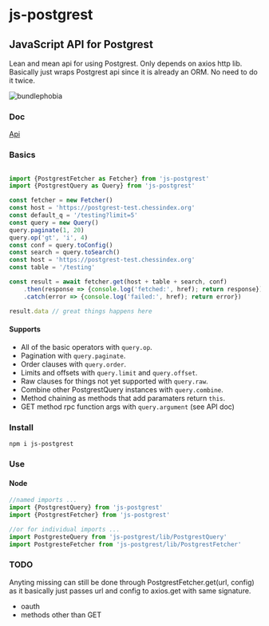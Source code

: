 
# js-postgrest

## JavaScript API for Postgrest

Lean and mean api for using Postgrest. Only depends on axios http lib.
Basically just wraps Postgrest api since it is already an ORM. No need
to do it twice.

![bundlephobia](https://badgen.net/bundlephobia/minzip/js-postgrest)

### Doc

[Api](https://ncarson.github.io/js-postgrest/index.html)

### Basics


```js

import {PostgrestFetcher as Fetcher} from 'js-postgrest'
import {PostgrestQuery as Query} from 'js-postgrest'

const fetcher = new Fetcher()
const host = 'https://postgrest-test.chessindex.org'
const default_q = '/testing?limit=5'
const query = new Query()
query.paginate(1, 20)
query.op('gt', 'i', 4)
const conf = query.toConfig()
const search = query.toSearch()
const host = 'https://postgrest-test.chessindex.org'
const table = '/testing'

const result = await fetcher.get(host + table + search, conf)
    .then(response => {console.log('fetched:', href); return response})
    .catch(error => {console.log('failed:', href); return error})

result.data // great things happens here
```

#### Supports

- All of the basic operators with `query.op`.
- Pagination with `query.paginate`.
- Order clauses with `query.order`.
- Limits and offsets with `query.limit` and `query.offset`.
- Raw clauses for things not yet supported with `query.raw`.
- Combine other PostgrestQuery instances with `query.combine`.
- Method chaining as methods that add paramaters return `this`.
- GET method rpc function args with `query.argument` (see API doc)

### Install

```
npm i js-postgrest
```

### Use

#### Node
```js
//named imports ...
import {PostgrestQuery} from 'js-postgrest'
import {PostgrestFetcher} from 'js-postgrest'

//or for individual imports ...
import PostgresteQuery from 'js-postgrest/lib/PostgrestQuery'
import PostgresteFetcher from 'js-postgrest/lib/PostgrestFetcher'
```

### TODO

Anyting missing can still be done through PostgrestFetcher.get(url, config)
as it basically just passes url and config to axios.get with same
signature.

- oauth
- methods other than GET




